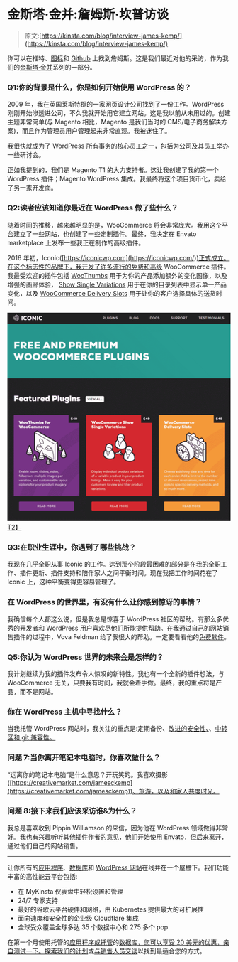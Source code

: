 # 金斯塔·金并:詹姆斯·坎普访谈

> 原文:[https://kinsta.com/blog/interview-james-kemp/](https://kinsta.com/blog/interview-james-kemp/)

你可以在推特、[图标](https://iconicwp.com/)和 [Github](https://github.com/jamesckemp) 上找到詹姆斯。这是我们最近对他的采访，作为我们的[金斯塔·金并](https://kinsta.com/?post_type=post&s=kingpin)系列的一部分。

### Q1:你的背景是什么，你是如何开始使用 WordPress 的？

2009 年，我在英国莱斯特郡的一家网页设计公司找到了一份工作。WordPress 刚刚开始渗透进公司，不久我就开始用它建立网站。这是我以前从未用过的。创建主题非常简单(与 Magento 相比，Magento 是我们当时的 CMS/电子商务解决方案)，而且作为管理员用户管理起来非常直观。我被迷住了。

我很快就成为了 WordPress 所有事务的核心员工之一，包括为公司及其员工举办一些研讨会。

正如我提到的，我们是 Magento T1 的大力支持者。这让我创建了我的第一个 WordPress 插件；Magento WordPress 集成。我最终将这个项目货币化，卖给了另一家开发商。

### Q2:读者应该知道你最近在 WordPress 做了些什么？

随着时间的推移，越来越明显的是，WooCommerce 将会非常庞大。我用这个平台建立了一些网站，也创建了一些定制插件。最终，我决定在 Envato marketplace 上发布一些我正在制作的高级插件。

2016 年初，Iconic([https://iconicwp.com](https://iconicwp.com/))正式成立。在这个标志性的品牌下，我开发了许多流行的免费和高级 WooCommerce 插件。我最受欢迎的插件包括 [WooThumbs](https://iconicwp.com/products/woothumbs/) 用于为你的产品添加额外的变化图像，以及增强的画廊体验， [Show Single Variations](https://iconicwp.com/products/woocommerce-show-single-variations/) 用于在你的目录列表中显示单一产品变化，以及 [WooCommerce Delivery Slots](https://iconicwp.com/products/woocommerce-delivery-slots/) 用于让你的客户选择具体的送货时间。

[![Iconic](img/e133e500e05da804be441d3afe04896b.png)T2】](https://iconicwp.com/)

### Q3:在职业生涯中，你遇到了哪些挑战？

我现在几乎全职从事 Iconic 的工作。达到那个阶段最困难的部分是在我的全职工作、插件更新、插件支持和陪伴家人之间平衡时间。现在我把工作时间花在了 Iconic 上，这种平衡变得更容易管理了。

### 在 WordPress 的世界里，有没有什么让你感到惊讶的事情？

我确信每个人都这么说，但是我总是惊喜于 WordPress 社区的帮助。有那么多优秀的开发者和 WordPress 用户喜欢尽他们所能提供帮助。在我通过自己的网站销售插件的过程中，Vova Feldman 给了我很大的帮助。一定要看看他的[免费软件](https://freemius.com/)。

### Q5:你认为 WordPress 世界的未来会是怎样的？

我计划继续为我的插件发布令人惊叹的新特性。我也有一个全新的插件想法，与 WooCommerce 无关，只要我有时间，我就会着手做。最终，我的重点将是产品，而不是网站。

### 你在 WordPress 主机中寻找什么？

当我托管 WordPress 网站时，我关注的重点是:定期备份、[改进的安全性、](https://kinsta.com/secure-wordpress-hosting/)、[中转区和 git 兼容性。](https://kinsta.com/help/premium-staging-environments/)

### 问题 7:当你离开笔记本电脑时，你喜欢做什么？

“远离你的笔记本电脑”是什么意思？开玩笑的。我喜欢摄影([https://creativemarket.com/jamesckemp](https://creativemarket.com/jamesckemp))、旅游，以及和家人共度时光。

### 问题 8:接下来我们应该采访谁&为什么？

我总是喜欢收到 Pippin Williamson 的来信，因为他在 WordPress 领域做得非常好。我也有兴趣听听其他插件作者的意见，他们开始使用 Envato，但后来离开，通过他们自己的网站销售。

* * *

让你所有的[应用程序](https://kinsta.com/application-hosting/)、[数据库](https://kinsta.com/database-hosting/)和 [WordPress 网站](https://kinsta.com/wordpress-hosting/)在线并在一个屋檐下。我们功能丰富的高性能云平台包括:

*   在 MyKinsta 仪表盘中轻松设置和管理
*   24/7 专家支持
*   最好的谷歌云平台硬件和网络，由 Kubernetes 提供最大的可扩展性
*   面向速度和安全性的企业级 Cloudflare 集成
*   全球受众覆盖全球多达 35 个数据中心和 275 多个 pop

在第一个月使用托管的[应用程序或托管](https://kinsta.com/application-hosting/)的[数据库，您可以享受 20 美元的优惠，亲自测试一下。探索我们的](https://kinsta.com/database-hosting/)[计划](https://kinsta.com/plans/)或[与销售人员交谈](https://kinsta.com/contact-us/)以找到最适合您的方式。